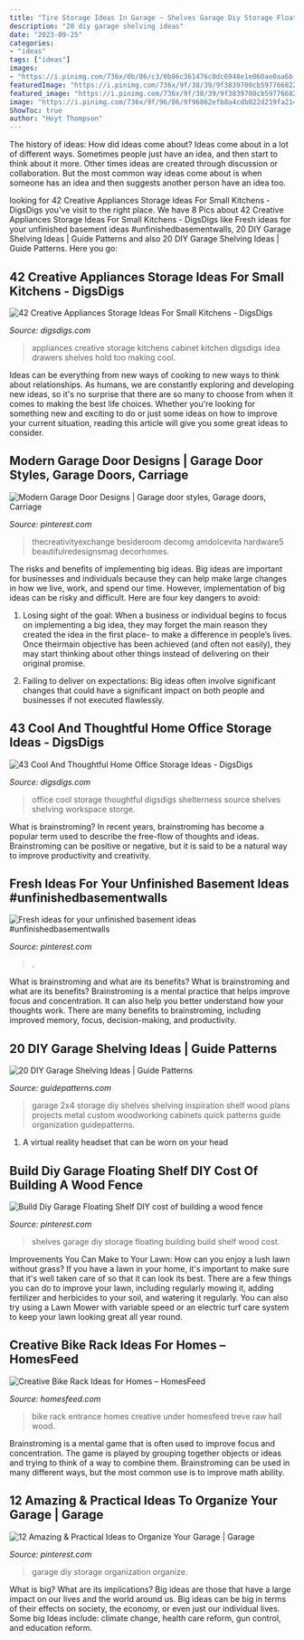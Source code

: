 ```yaml
---
title: "Tire Storage Ideas In Garage ~ Shelves Garage Diy Storage Floating Building Build Shelf Wood Cost"
description: "20 diy garage shelving ideas"
date: "2023-09-25"
categories:
- "ideas"
tags: ["ideas"]
images:
- "https://i.pinimg.com/736x/0b/86/c3/0b86c361476c0dc6948e1e060ae0aa6b.jpg"
featuredImage: "https://i.pinimg.com/736x/9f/38/39/9f3839700cb5977668228ee883f24d97.jpg"
featured_image: "https://i.pinimg.com/736x/9f/38/39/9f3839700cb5977668228ee883f24d97.jpg"
image: "https://i.pinimg.com/736x/9f/96/86/9f96862efb0a4cdb022d219fa21497b6.jpg"
ShowToc: true
author: "Hoyt Thompson"
---
```



The history of ideas: How did ideas come about?
Ideas come about in a lot of different ways. Sometimes people just have an idea, and then start to think about it more. Other times ideas are created through discussion or collaboration. But the most common way ideas come about is when someone has an idea and then suggests another person have an idea too.

	

		
looking for 42 Creative Appliances Storage Ideas For Small Kitchens - DigsDigs you've visit to the right place. We have 8 Pics about 42 Creative Appliances Storage Ideas For Small Kitchens - DigsDigs like Fresh ideas for your unfinished basement ideas #unfinishedbasementwalls, 20 DIY Garage Shelving Ideas | Guide Patterns and also 20 DIY Garage Shelving Ideas | Guide Patterns. Here you go:
		
    
## 42 Creative Appliances Storage Ideas For Small Kitchens - DigsDigs

<img loading=lazy src="http://www.digsdigs.com/photos/creative-appliances-storage-ideas-for-small-kitchens-39.jpg" onerror="this.onerror=null;this.src='https://tse1.mm.bing.net/th?id=OIP.9rtcOSgM3yf1st0ZmPX7VAHaKe&amp;pid=15.1';" alt="42 Creative Appliances Storage Ideas For Small Kitchens - DigsDigs">

_Source: digsdigs.com_

>appliances creative storage kitchens cabinet kitchen digsdigs idea drawers shelves hold too making cool. 

	

Ideas can be everything from new ways of cooking to new ways to think about relationships. As humans, we are constantly exploring and developing new ideas, so it's no surprise that there are so many to choose from when it comes to making the best life choices. Whether you're looking for something new and exciting to do or just some ideas on how to improve your current situation, reading this article will give you some great ideas to consider.

    
## Modern Garage Door Designs | Garage Door Styles, Garage Doors, Carriage

<img loading=lazy src="https://i.pinimg.com/736x/9f/38/39/9f3839700cb5977668228ee883f24d97.jpg" onerror="this.onerror=null;this.src='https://tse4.mm.bing.net/th?id=OIP.Hpchk0APN1iYYDrlbO-c1wHaKY&amp;pid=15.1';" alt="Modern Garage Door Designs | Garage door styles, Garage doors, Carriage">

_Source: pinterest.com_

>thecreativityexchange besideroom decomg amdolcevita hardware5 beautifulredesignsmag decorhomes. 

	

The risks and benefits of implementing big ideas.
Big ideas are important for businesses and individuals because they can help make large changes in how we live, work, and spend our time. However, implementation of big ideas can be risky and difficult. Here are four key dangers to avoid:
1. Losing sight of the goal: When a business or individual begins to focus on implementing a big idea, they may forget the main reason they created the idea in the first place- to make a difference in people’s lives. Once theirmain objective has been achieved (and often not easily), they may start thinking about other things instead of delivering on their original promise.

2. Failing to deliver on expectations: Big ideas often involve significant changes that could have a significant impact on both people and businesses if not executed flawlessly.

    
## 43 Cool And Thoughtful Home Office Storage Ideas - DigsDigs

<img loading=lazy src="http://www.digsdigs.com/photos/cool-home-office-storge-ideas-33.jpg" onerror="this.onerror=null;this.src='https://tse4.mm.bing.net/th?id=OIP.qW0JaWr9vUcmJ80UynPHOwHaJ4&amp;pid=15.1';" alt="43 Cool And Thoughtful Home Office Storage Ideas - DigsDigs">

_Source: digsdigs.com_

>office cool storage thoughtful digsdigs shelterness source shelves shelving workspace storge. 

	

What is brainstroming?
In recent years, brainstroming has become a popular term used to describe the free-flow of thoughts and ideas. Brainstroming can be positive or negative, but it is said to be a natural way to improve productivity and creativity.

    
## Fresh Ideas For Your Unfinished Basement Ideas #unfinishedbasementwalls

<img loading=lazy src="https://i.pinimg.com/736x/9f/96/86/9f96862efb0a4cdb022d219fa21497b6.jpg" onerror="this.onerror=null;this.src='https://tse2.mm.bing.net/th?id=OIP.jbx1J5ZKiPccthcS8luG1AHaLH&amp;pid=15.1';" alt="Fresh ideas for your unfinished basement ideas #unfinishedbasementwalls">

_Source: pinterest.com_

>. 

	

What is brainstroming and what are its benefits?
What is brainstroming and what are its benefits? Brainstroming is a mental practice that helps improve focus and concentration. It can also help you better understand how your thoughts work. There are many benefits to brainstroming, including improved memory, focus, decision-making, and productivity.

    
## 20 DIY Garage Shelving Ideas | Guide Patterns

<img loading=lazy src="https://www.guidepatterns.com/wp-content/uploads/2015/07/DIY-Garage-Shelves-2x4.jpg" onerror="this.onerror=null;this.src='https://tse4.mm.bing.net/th?id=OIP.Snr8onD0Fbo5AMQTXQFJEgHaJ4&amp;pid=15.1';" alt="20 DIY Garage Shelving Ideas | Guide Patterns">

_Source: guidepatterns.com_

>garage 2x4 storage diy shelves shelving inspiration shelf wood plans projects metal custom woodworking cabinets quick patterns guide organization guidepatterns. 

	

1. A virtual reality headset that can be worn on your head

    
## Build Diy Garage Floating Shelf DIY Cost Of Building A Wood Fence

<img loading=lazy src="https://i.pinimg.com/736x/7a/75/d7/7a75d7fbc015ee8d8c07d131eac94bfd--garage-storage-shelves-overhead-garage-storage.jpg?b=t" onerror="this.onerror=null;this.src='https://tse3.mm.bing.net/th?id=OIP.IJgYBoLxmVPViJgko35hUQDgEs&amp;pid=15.1';" alt="Build Diy Garage Floating Shelf DIY cost of building a wood fence">

_Source: pinterest.com_

>shelves garage diy storage floating building build shelf wood cost. 

	

Improvements You Can Make to Your Lawn: How can you enjoy a lush lawn without grass?
If you have a lawn in your home, it's important to make sure that it's well taken care of so that it can look its best. There are a few things you can do to improve your lawn, including regularly mowing it, adding fertilizer and herbicides to your soil, and watering it regularly. You can also try using a Lawn Mower with variable speed or an electric turf care system to keep your lawn looking great all year round.

    
## Creative Bike Rack Ideas For Homes – HomesFeed

<img loading=lazy src="http://homesfeed.com/wp-content/uploads/2017/10/contemporary-entry-hall-idea-hanging-bikes-standing-bike-under-staircase-hall-shoes-rack-medium-toned-wood-floors-raw-rustic-wood-walls-raw-rusic-entrance-door.jpg" onerror="this.onerror=null;this.src='https://tse4.mm.bing.net/th?id=OIP.6uJZ01UMKkiU6hc7mwCv-wHaLH&amp;pid=15.1';" alt="Creative Bike Rack Ideas for Homes – HomesFeed">

_Source: homesfeed.com_

>bike rack entrance homes creative under homesfeed treve raw hall wood. 

	

Brainstroming is a mental game that is often used to improve focus and concentration. The game is played by grouping together objects or ideas and trying to think of a way to combine them. Brainstroming can be used in many different ways, but the most common use is to improve math ability.

    
## 12 Amazing &amp; Practical Ideas To Organize Your Garage | Garage

<img loading=lazy src="https://i.pinimg.com/736x/0b/86/c3/0b86c361476c0dc6948e1e060ae0aa6b.jpg" onerror="this.onerror=null;this.src='https://tse2.mm.bing.net/th?id=OIP.TDzxANFJgUoxz_n9V_iggQHaLH&amp;pid=15.1';" alt="12 Amazing &amp; Practical Ideas to Organize Your Garage | Garage">

_Source: pinterest.com_

>garage diy storage organization organize. 

	

What is big? What are its implications?
Big ideas are those that have a large impact on our lives and the world around us. Big ideas can be big in terms of their effects on society, the economy, or even just our individual lives. Some big Ideas include: climate change, health care reform, gun control, and education reform.

